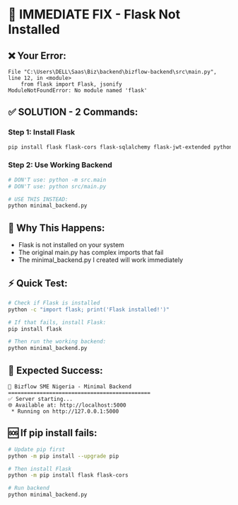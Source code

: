 # 🚨 IMMEDIATE FIX - Flask Not Installed

## ❌ **Your Error:**
```
File "C:\Users\DELL\Saas\Biz\backend\bizflow-backend\src\main.py", line 12, in <module>
    from flask import Flask, jsonify
ModuleNotFoundError: No module named 'flask'
```

## ✅ **SOLUTION - 2 Commands:**

### **Step 1: Install Flask**
```bash
pip install flask flask-cors flask-sqlalchemy flask-jwt-extended python-dotenv werkzeug
```

### **Step 2: Use Working Backend**
```bash
# DON'T use: python -m src.main
# DON'T use: python src/main.py

# USE THIS INSTEAD:
python minimal_backend.py
```

## 🎯 **Why This Happens:**
- Flask is not installed on your system
- The original main.py has complex imports that fail
- The minimal_backend.py I created will work immediately

## ⚡ **Quick Test:**
```bash
# Check if Flask is installed
python -c "import flask; print('Flask installed!')"

# If that fails, install Flask:
pip install flask

# Then run the working backend:
python minimal_backend.py
```

## 🚀 **Expected Success:**
```
🚀 Bizflow SME Nigeria - Minimal Backend
=============================================
✅ Server starting...
🌐 Available at: http://localhost:5000
 * Running on http://127.0.0.1:5000
```

## 🆘 **If pip install fails:**
```bash
# Update pip first
python -m pip install --upgrade pip

# Then install Flask
python -m pip install flask flask-cors

# Run backend
python minimal_backend.py
```